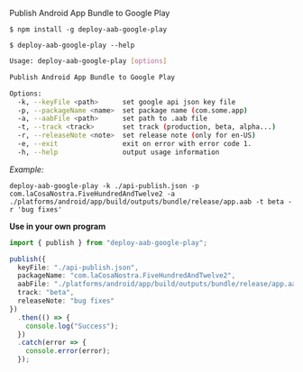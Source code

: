 Publish Android App Bundle to Google Play

`$ npm install -g deploy-aab-google-play`

`$ deploy-aab-google-play --help`

```bash
Usage: deploy-aab-google-play [options]

Publish Android App Bundle to Google Play

Options:
  -k, --keyFile <path>      set google api json key file
  -p, --packageName <name>  set package name (com.some.app)
  -a, --aabFile <path>      set path to .aab file
  -t, --track <track>       set track (production, beta, alpha...)
  -r, --releaseNote <note>  set release note (only for en-US)
  -e, --exit                exit on error with error code 1.
  -h, --help                output usage information
```

*Example:* 

`deploy-aab-google-play -k ./api-publish.json -p com.laCosaNostra.FiveHundredAndTwelve2 -a ./platforms/android/app/build/outputs/bundle/release/app.aab -t beta -r 'bug fixes'`

**Use in your own program**

```typescript
import { publish } from "deploy-aab-google-play";

publish({
  keyFile: "./api-publish.json",
  packageName: "com.laCosaNostra.FiveHundredAndTwelve2",
  aabFile: "./platforms/android/app/build/outputs/bundle/release/app.aab",
  track: "beta",
  releaseNote: "bug fixes"
})
  .then(() => {
    console.log("Success");
  })
  .catch(error => {
    console.error(error);
  });
```